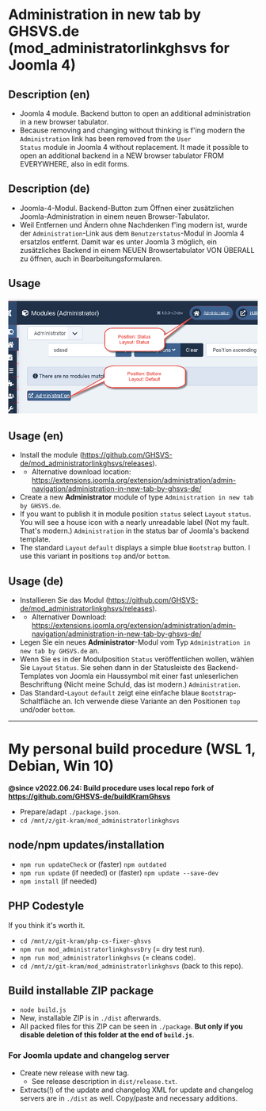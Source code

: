 # Administration in new tab by GHSVS.de (mod_administratorlinkghsvs for Joomla 4)

## Description (en)
- Joomla 4 module. Backend button to open an additional administration in a new browser tabulator.
- Because removing and changing without thinking is f'ing modern the <code>Administration</code> link has been removed from the <code>User Status</code> module in Joomla 4 without replacement. It made it possible to open an additional backend in a NEW browser tabulator FROM EVERYWHERE, also in edit forms.

## Description (de)
- Joomla-4-Modul. Backend-Button zum Öffnen einer zusätzlichen Joomla-Administration in einem neuen Browser-Tabulator.
- Weil Entfernen und Ändern ohne Nachdenken f'ing modern ist, wurde der <code>Administration</code>-Link aus dem <code>Benutzerstatus</code>-Modul in Joomla 4 ersatzlos entfernt. Damit war es unter Joomla 3 möglich, ein zusätzliches Backend in einem NEUEN Browsertabulator VON ÜBERALL zu öffnen, auch in Bearbeitungsformularen.

## Usage
![Positions and Layouts](mod_administratorlinkghsvs_Positions.jpg?raw=true "Positions and Layouts")

## Usage (en)
- Install the module (https://github.com/GHSVS-de/mod_administratorlinkghsvs/releases).
- - Alternative download location: https://extensions.joomla.org/extension/administration/admin-navigation/administration-in-new-tab-by-ghsvs-de/
- Create a new **Administrator** module of type <code>Administration in new tab by GHSVS.de</code>.
- If you want to publish it in module position <code>status</code> select <code>Layout</code> <code>status</code>. You will see a house icon with a nearly unreadable label (Not my fault. That's modern.) <code>Administration</code> in the status bar of Joomla's backend template.
- The standard <code>Layout</code> <code>default</code> displays a simple blue <code>Bootstrap</code> button. I use this variant in positions <code>top</code> and/or <code>bottom</code>.

## Usage (de)
- Installieren Sie das Modul (https://github.com/GHSVS-de/mod_administratorlinkghsvs/releases).
- - Alternativer Download: https://extensions.joomla.org/extension/administration/admin-navigation/administration-in-new-tab-by-ghsvs-de/
- Legen Sie ein neues **Administrator**-Modul vom Typ <code>Administration in new tab by GHSVS.de</code> an.
- Wenn Sie es in der Modulposition <code>Status</code> veröffentlichen wollen, wählen Sie <code>Layout</code> <code>Status</code>. Sie sehen dann in der Statusleiste des Backend-Templates von Joomla ein Haussymbol mit einer fast unleserlichen Beschriftung (Nicht meine Schuld, das ist modern.) <code>Administration</code>.
- Das Standard-<code>Layout</code> <code>default</code> zeigt eine einfache blaue <code>Bootstrap</code>-Schaltfläche an. Ich verwende diese Variante an den Positionen <code>top</code> und/oder <code>bottom</code>.

-----------------------------------------------------

# My personal build procedure (WSL 1, Debian, Win 10)

**@since v2022.06.24: Build procedure uses local repo fork of https://github.com/GHSVS-de/buildKramGhsvs**

- Prepare/adapt `./package.json`.
- `cd /mnt/z/git-kram/mod_administratorlinkghsvs`

## node/npm updates/installation
- `npm run updateCheck` or (faster) `npm outdated`
- `npm run update` (if needed) or (faster) `npm update --save-dev`
- `npm install` (if needed)

## PHP Codestyle
If you think it's worth it.
- `cd /mnt/z/git-kram/php-cs-fixer-ghsvs`
- `npm run mod_administratorlinkghsvsDry` (= dry test run).
- `npm run mod_administratorlinkghsvs` (= cleans code).
- `cd /mnt/z/git-kram/mod_administratorlinkghsvs` (back to this repo).

## Build installable ZIP package
- `node build.js`
- New, installable ZIP is in `./dist` afterwards.
- All packed files for this ZIP can be seen in `./package`. **But only if you disable deletion of this folder at the end of `build.js`**.

### For Joomla update and changelog server
- Create new release with new tag.
  - See release description in `dist/release.txt`.
- Extracts(!) of the update and changelog XML for update and changelog servers are in `./dist` as well. Copy/paste and necessary additions.

